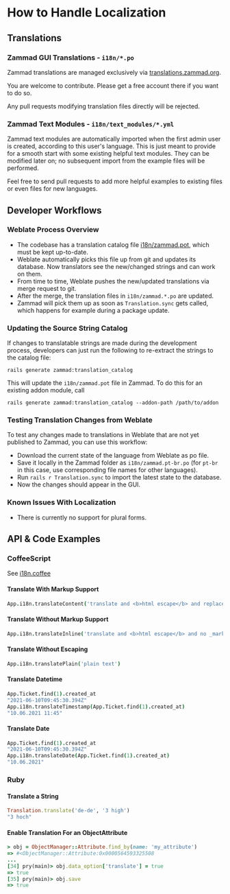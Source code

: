 # How to Handle Localization

## Translations

### Zammad GUI Translations - `i18n/*.po`

Zammad translations are managed exclusively via [translations.zammad.org](https://translations.zammad.org/).

You are welcome to contribute. Please get a free account there if you want to do so.

Any pull requests modifying translation files directly will be rejected.

### Zammad Text Modules - `i18n/text_modules/*.yml`

Zammad text modules are automatically imported when the first admin user is created, according to this user's language.
This is just meant to provide for a smooth start with some existing helpful text modules. They can be modified later on;
no subsequent import from the example files will be performed.

Feel free to send pull requests to add more helpful examples to existing files or even files for new languages.

## Developer Workflows

### Weblate Process Overview

- The codebase has a translation catalog file [i18n/zammad.pot](zammad.pot), which must be kept up-to-date.
- Weblate automatically picks this file up from git and updates its database. Now translators see the new/changed strings and can work on them.
- From time to time, Weblate pushes the new/updated translations via merge request to git.
- After the merge, the translation files in `i18n/zammad.*.po` are updated.
- Zammad will pick them up as soon as `Translation.sync` gets called, which happens for example during a package update.

### Updating the Source String Catalog

If changes to translatable strings are made during the development process, developers can just run the following to
re-extract the strings to the catalog file:

`rails generate zammad:translation_catalog`

This will update the `i18n/zammad.pot` file in Zammad. To do this for an existing addon module, call

`rails generate zammad:translation_catalog --addon-path /path/to/addon`

### Testing Translation Changes from Weblate

To test any changes made to translations in Weblate that are not yet published to Zammad,
you can use this workflow:

- Download the current state of the language from Weblate as po file.
- Save it locally in the Zammad folder as `i18n/zammad.pt-br.po` (for `pt-br` in this case, use corresponding file names for other languages).
- Run `rails r Translation.sync` to import the latest state to the database.
- Now the changes should appear in the GUI.

### Known Issues With Localization

- There is currently no support for plural forms.

## API & Code Examples

### CoffeeScript

See [i18n.coffee](app/assets/javascripts/app/lib/app_post/i18n.coffee)

#### Translate With Markup Support

```coffeescript
App.i18n.translateContent('translate and <b>html escape</b> and replace _markup_')
```

#### Translate Without Markup Support

```coffeescript
App.i18n.translateInline('translate and <b>html escape</b> and no _markup_')
```

#### Translate Without Escaping

```coffeescript
App.i18n.translatePlain('plain text')
```

#### Translate Datetime

```coffeescript
App.Ticket.find(1).created_at
"2021-06-10T09:45:30.394Z"
App.i18n.translateTimestamp(App.Ticket.find(1).created_at)
"10.06.2021 11:45"
```

#### Translate Date

```coffeescript
App.Ticket.find(1).created_at
"2021-06-10T09:45:30.394Z"
App.i18n.translateDate(App.Ticket.find(1).created_at)
"10.06.2021"
```

### Ruby

#### Translate a String

```ruby
Translation.translate('de-de', '3 high')
"3 hoch"
```

#### Enable Translation For an ObjectAttribute

```ruby
> obj = ObjectManager::Attribute.find_by(name: 'my_attribute')
=> #<ObjectManager::Attribute:0x0000564593325508
...
[34] pry(main)> obj.data_option['translate'] = true
=> true
[35] pry(main)> obj.save
=> true
```